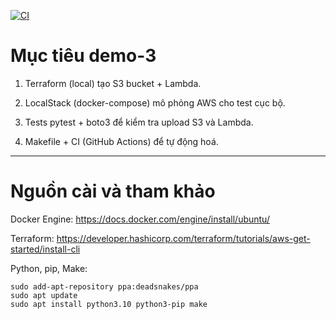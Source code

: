 [![CI](https://github.com/Hmm-09876/demo-3/actions/workflows/ci.yml/badge.svg)](https://github.com/Hmm-09876/demo-3/actions)
# Mục tiêu demo-3

1. Terraform (local) tạo S3 bucket + Lambda.

2. LocalStack (docker-compose) mô phỏng AWS cho test cục bộ.

3. Tests pytest + boto3 để kiểm tra upload S3 và Lambda.

4. Makefile + CI (GitHub Actions) để tự động hoá.

***
# Nguồn cài và tham khảo

Docker Engine: 
https://docs.docker.com/engine/install/ubuntu/

Terraform: 
https://developer.hashicorp.com/terraform/tutorials/aws-get-started/install-cli

Python, pip, Make: 
```
sudo add-apt-repository ppa:deadsnakes/ppa
sudo apt update
sudo apt install python3.10 python3-pip make
```

